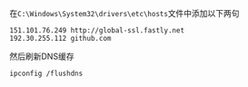在`C:\Windows\System32\drivers\etc\hosts`文件中添加以下两句

```
151.101.76.249 http://global-ssl.fastly.net
192.30.255.112 github.com
```

然后刷新DNS缓存

```bash
ipconfig /flushdns
```


